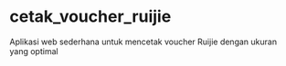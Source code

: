 # cetak_voucher_ruijie
Aplikasi web sederhana untuk mencetak voucher Ruijie dengan ukuran yang optimal
